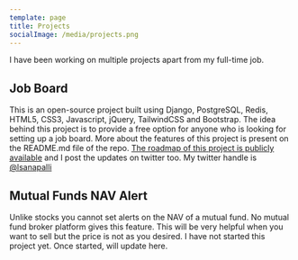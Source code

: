 ```yaml
---
template: page
title: Projects
socialImage: /media/projects.png
---
```

I have been working on multiple projects apart from my full-time job.

## Job Board

This is an open-source project built using Django, PostgreSQL, Redis, HTML5, CSS3, Javascript, jQuery, TailwindCSS and Bootstrap. The idea behind this project is to provide a free option for anyone who is looking for setting up a job board. More about the features of this project is present on the README.md file of the repo. [The roadmap of this project is publicly available](https://www.notion.so/lokesh1729/eb2c0f9b30f14ffaa192460818db7fdc?v=ba714156385448c783a1be65afb7d270&pvs=4) and I post the updates on twitter too. My twitter handle is [@lsanapalli](https://twitter.com/lsanapalli)

## Mutual Funds NAV Alert

Unlike stocks you cannot set alerts on the NAV of a mutual fund. No mutual fund broker platform gives this feature. This will be very helpful when you want to sell but the price is not as you desired. I have not started this project yet. Once started, will update here.
